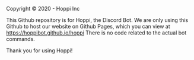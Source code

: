 Copyright © 2020 - Hoppi Inc 


This Github repository is for Hoppi, the Discord Bot. 
We are only using this Github to host our website on Github Pages, which you can view at https://hoppibot.github.io/hoppi
There is no code related to the actual bot commands.

Thank you for using Hoppi!
